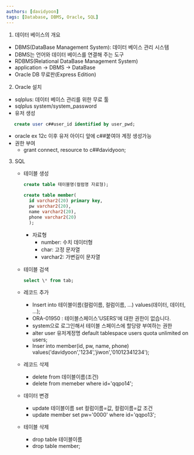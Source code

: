 ```yaml
---
authors: [davidyoon]
tags: [Database, DBMS, Oracle, SQL]
---
```


1. 데이터 베이스의 개요

- DBMS(DataBase Management System): 데이터 베이스 관리 시스템
- DBMS는 언어와 데이터 베이스를 연결해 주는 도구
- RDBMS(Relational DataBase Management System)
- application -> DBMS -> DataBase
- Oracle DB 무료판(Express Edition)

2. Oracle 설치

- sqlplus: 데이터 베이스 관리를 위한 무료 툴
- sqlplus system/system_password
- 유저 생성

```sql
   create user c##user_id identified by user_pwd;
```

- oracle ex 12c 이후 유저 아이디 앞에 c##붙여야 계정 생성가능
- 권한 부여
  - grant connect, resource to c##davidyoon;

3. SQL

   - 테이블 생성
     ```sql
     create table 테이블명(컬럼명 자료형);
     ```
     ```sql
     create table member(
       id varchar2(20) primary key,
       pw varchar2(20),
       name varchar2(20),
       phone varchar2(20)
       );
     ```
     - 자료형
       - number: 수치 데이터형
       - char: 고정 문자열
       - varchar2: 가변길이 문자열
   - 테이블 검색

     ```sql
     select \* from tab;
     ```

   - 레코드 추가
     - Insert into 테이블이름(컬럼이름, 컬럼이름, ...) values(데이터, 데이터, ...);
     - ORA-01950 : 테이블스페이스'USERS'에 대한 권한이 없습니다.
     - system으로 로그인해서 테이블 스페이스에 할당량 부여하는 권한
     - alter user 유저계정명 default tablespace users quota unlimited on users;
     - Inser into member(id, pw, name, phone) values('davidyoon','1234','jiwon','01012341234');
   - 레코드 삭제
     - delete from 데이블이름(조건)
     - delete from memeber where id='qqpo14';
   - 데이터 변경
     - update 테이블이름 set 컬럼이름=값, 컬럼이름=값 조건
     - update member set pw='0000' where id='qqpo13';
   - 테이블 삭제
     - drop table 테이블이름
     - drop table member;
